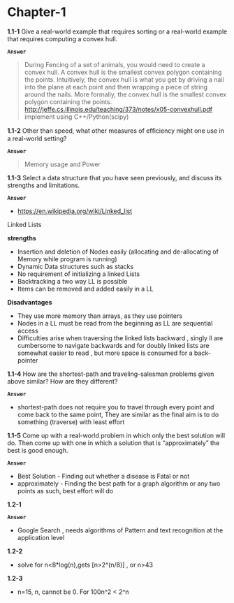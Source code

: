 # Chapter-1
**1.1-1**
Give a real-world example that requires sorting or a real-world example that requires computing a convex hull.

**`Answer`**
>During Fencing of a set of animals, you would need to create a convex hull. A convex hull is the smallest convex polygon containing the points. Intuitively, the convex hull is what you get by driving a nail into the plane at each point
and then wrapping a piece of string around the nails. More formally, the convex hull is the smallest
convex polygon containing the points.
http://jeffe.cs.illinois.edu/teaching/373/notes/x05-convexhull.pdf
implement using C++/Python(scipy)

**1.1-2**
Other than speed, what other measures of efﬁciency might one use in a real-world setting?

**`Answer`**
>Memory usage and Power

**1.1-3**
Select a data structure that you have seen previously, and discuss its strengths and limitations.

**`Answer`**
  - https://en.wikipedia.org/wiki/Linked_list

Linked Lists

**strengths**
  - Insertion and deletion of Nodes easily (allocating and de-allocating of Memory while program is running)
  - Dynamic Data structures such as stacks
  - No requirement of initializing a linked Lists
  - Backtracking a two way LL is possible
  - Items can be removed and added easily in a LL

**Disadvantages**
  - They use more memory than arrays, as they use pointers
  - Nodes in a LL must be read from the beginning as LL are sequential access
  - Difficulties arise when traversing the linked lists backward , singly ll are cumbersome to navigate backwards and for doubly linked lists are somewhat easier to read , but more space is consumed for a back-pointer

**1.1-4**
How are the shortest-path and traveling-salesman problems given above similar? How are they different?

**`Answer`**
 - shortest-path does not require you to travel through every point and come back to the same point, They are similar as the final aim is to do something (traverse) with least effort

**1.1-5**
Come up with a real-world problem in which only the best solution will do. Then
come up with one in which a solution that is “approximately” the best is good
enough.

**`Answer`**
 - Best Solution - Finding out whether a disease is Fatal or not
 - approximately - Finding the best path for a graph algorithm or any two points as such, best effort will do

 **1.2-1**

 **`Answer`**
  - Google Search , needs algorithms of Pattern and text recognition at the application level

 **1.2-2**

  - solve for n<8*log(n),gets [n>2^(n/8)] , or n>43

 **1.2-3**
 
  - n=15, n, cannot be 0. For 100n^2 < 2^n
